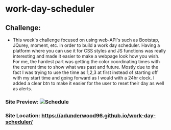 # work-day-scheduler
## Challenge:
- This week's challenge focused on using web-API's such as Bootstap, JQurey, moment, etc. in order to build a work day scheduler. Having a platform where you can use it for CSS styles and JS functions was really interesting and made it easier to make a webpage look how you wish. For me, the hardest part was getting the color coordinating times with the current time to show what was past and future. Mostly due to the fact I was trying to use the time as 1,2,3 at first instead of starting off with my start time and going forward as I would with a 24hr clock. I added a clear btn to make it easier for the user to reset their day as well as alerts.

### Site Preview: ![Schedule]()

### Site Location: https://adunderwood96.github.io/work-day-scheduler/

